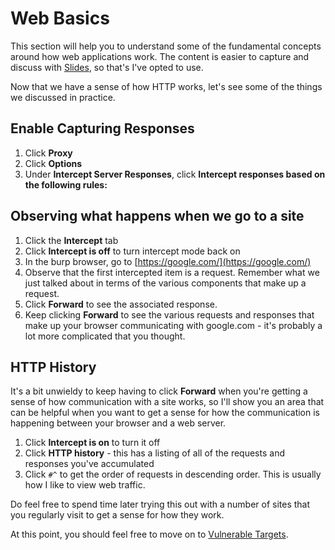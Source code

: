 # Web Basics
This section will help you to understand some of the fundamental concepts around how web applications work. The content is easier to capture and discuss with [Slides](https://docs.google.com/presentation/d/1yY6XPY3Ngzq2Hd14oFZe2BN-kHF2KhkQwGWxtMJwZnE), so that's I've opted to use.

Now that we have a sense of how HTTP works, let's see some of the things we discussed in practice. 

## Enable Capturing Responses
1. Click **Proxy**
2. Click **Options**
3. Under **Intercept Server Responses**, click **Intercept responses based on the following rules:**

## Observing what happens when we go to a site
1. Click the **Intercept** tab
2. Click **Intercept is off** to turn intercept mode back on
3. In the burp browser, go to [https://google.com/](https://google.com/)
4. Observe that the first intercepted item is a request. Remember what we just talked about in terms of the various components that make up a request.
5. Click **Forward** to see the associated response.
6. Keep clicking **Forward** to see the various requests and responses that make up your browser communicating with google.com - it's probably a lot more complicated that you thought.
   
## HTTP History
It's a bit unwieldy to keep having to click **Forward** when you're getting a sense of how communication with a site works, so I'll show you an area that can be helpful when you want to get a sense for how the communication is happening between your browser and a web server.

1. Click **Intercept is on** to turn it off
2. Click **HTTP history** - this has a listing of all of the requests and responses you've accumulated
3. Click `#^` to get the order of requests in descending order. This is usually how I like to view web traffic.

Do feel free to spend time later trying this out with a number of sites that you regularly visit to get a sense for how they work.

At this point, you should feel free to move on to [Vulnerable Targets](3_vulnerable_targets.md).